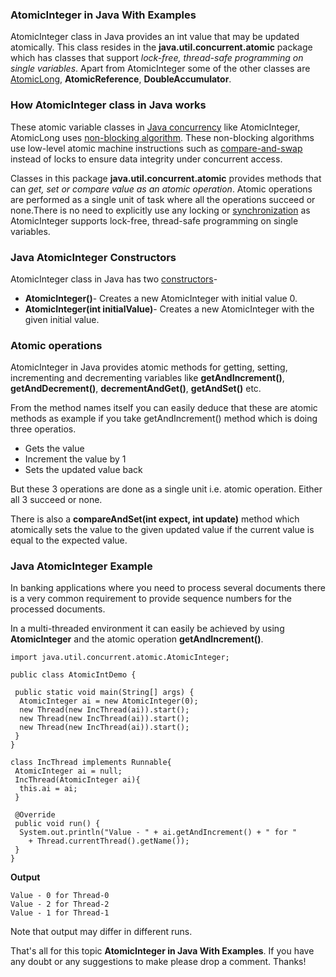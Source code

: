 ### AtomicInteger in Java With Examples

AtomicInteger class in Java provides an int value that may be updated atomically. This class resides in the **java.util.concurrent.atomic** package which has classes that support *lock-free, thread-safe programming on single variables*. Apart from AtomicInteger some of the other classes are [AtomicLong](https://www.netjstech.com/2016/09/atomiclong-in-java-concurrency.html), **AtomicReference**, **DoubleAccumulator**.

### How AtomicInteger class in Java works

These atomic variable classes in [Java concurrency](https://www.netjstech.com/p/java-concurrency-tutorial.html) like AtomicInteger, AtomicLong uses [non-blocking algorithm](https://www.netjstech.com/2016/06/non-blocking-algorithms-in-java.html). These non-blocking algorithms use low-level atomic machine instructions such as [compare-and-swap](https://en.wikipedia.org/wiki/Compare-and-swap) instead of locks to ensure data integrity under concurrent access.

Classes in this package **java.util.concurrent.atomic** provides methods that can *get, set or compare value as an atomic operation*. Atomic operations are performed as a single unit of task where all the operations succeed or none.There is no need to explicitly use any locking or [synchronization](https://www.netjstech.com/2015/06/synchronization-in-java-multithreading-synchronizing-thread.html) as AtomicInteger supports lock-free, thread-safe programming on single variables.

### Java AtomicInteger Constructors

AtomicInteger class in Java has two [constructors](https://www.netjstech.com/2015/04/constructor-in-java.html)-

- **AtomicInteger()**- Creates a new AtomicInteger with initial value 0.
- **AtomicInteger(int initialValue)**- Creates a new AtomicInteger with the given initial value.

### Atomic operations

AtomicInteger in Java provides atomic methods for getting, setting, incrementing and decrementing variables like **getAndIncrement()**, **getAndDecrement()**, **decrementAndGet()**, **getAndSet()** etc.

From the method names itself you can easily deduce that these are atomic methods as example if you take getAndIncrement() method which is doing three operatios.

- Gets the value
- Increment the value by 1
- Sets the updated value back

But these 3 operations are done as a single unit i.e. atomic operation. Either all 3 succeed or none.

There is also a **compareAndSet(int expect, int update)** method which atomically sets the value to the given updated value if the current value is equal to the expected value.

### Java AtomicInteger Example

In banking applications where you need to process several documents there is a very common requirement to provide sequence numbers for the processed documents.

In a multi-threaded environment it can easily be achieved by using **AtomicInteger** and the atomic operation **getAndIncrement()**.

```
import java.util.concurrent.atomic.AtomicInteger;

public class AtomicIntDemo {

 public static void main(String[] args) {
  AtomicInteger ai = new AtomicInteger(0);
  new Thread(new IncThread(ai)).start();
  new Thread(new IncThread(ai)).start();
  new Thread(new IncThread(ai)).start();
 }
}

class IncThread implements Runnable{
 AtomicInteger ai = null;
 IncThread(AtomicInteger ai){
  this.ai = ai;
 }
 
 @Override
 public void run() {
  System.out.println("Value - " + ai.getAndIncrement() + " for " 
    + Thread.currentThread().getName()); 
 }
}
```

**Output**

```
Value - 0 for Thread-0
Value - 2 for Thread-2
Value - 1 for Thread-1
```

Note that output may differ in different runs.

That's all for this topic **AtomicInteger in Java With Examples**. If you have any doubt or any suggestions to make please drop a comment. Thanks!